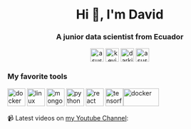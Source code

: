<!--
**Asuskf/Asuskf** is a ✨ _special_ ✨ repository because its `README.md` (this file) appears on your GitHub profile.

Here are some ideas to get you started:

- 🔭 I’m currently working on ...
- 🌱 I’m currently learning ...
- 👯 I’m looking to collaborate on ...
- 🤔 I’m looking for help with ...
- 💬 Ask me about ...
- 📫 How to reach me: ...
- 😄 Pronouns: ...
- ⚡ Fun fact: ...
-->
<h1 align="center">Hi 👋, I'm David</h1>
<h3 align="center">A junior data scientist from Ecuador</h3>
<p align="center">
<a href="https://twitter.com/asuskf1" target="blank"><img align="center" src="https://cdn.jsdelivr.net/npm/simple-icons@3.0.1/icons/twitter.svg" alt="asuskf1" height="30" width="30" /></a>
<a href="https://linkedin.com/in/kevin-david-farinango-8984098b" target="blank"><img align="center" src="https://cdn.jsdelivr.net/npm/simple-icons@3.0.1/icons/linkedin.svg" alt="kevin-david-farinango-8984098b" height="30" width="30" /></a>
<a href="https://fb.com/darkjmk" target="blank"><img align="center" src="https://cdn.jsdelivr.net/npm/simple-icons@3.0.1/icons/facebook.svg" alt="darkjmk" height="30" width="30" /></a>
<a href="https://www.youtube.com/c/asuskf" target="blank"><img align="center" src="https://cdn.jsdelivr.net/npm/simple-icons@3.0.1/icons/youtube.svg" alt="asuskf" height="30" width="30" /></a>
</p>

<h3 align="left">My favorite tools</h3>

<p align="left"><img src="https://devicons.github.io/devicon/devicon.git/icons/docker/docker-original-wordmark.svg" alt="docker" width="40" height="40"/> <img src="https://devicons.github.io/devicon/devicon.git/icons/linux/linux-original.svg" alt="linux" width="40" height="40"/> <img src="https://devicons.github.io/devicon/devicon.git/icons/mongodb/mongodb-original-wordmark.svg" alt="mongodb" width="40" height="40"/> <img src="https://devicons.github.io/devicon/devicon.git/icons/python/python-original.svg" alt="python" width="40" height="40"/> <img src="https://devicons.github.io/devicon/devicon.git/icons/react/react-original-wordmark.svg" alt="react" width="40" height="40"/> <img src="https://www.vectorlogo.zone/logos/tensorflow/tensorflow-icon.svg" alt="tensorflow" width="40" height="40"/><img src="https://upload.wikimedia.org/wikipedia/commons/thumb/d/d0/RStudio_logo_flat.svg/1280px-RStudio_logo_flat.svg.png" alt="docker" width="80" height="40"/></p>




📹 Latest videos on <a href="https://www.youtube.com/c/asuskf" target="blank">my Youtube Channel</a>:
